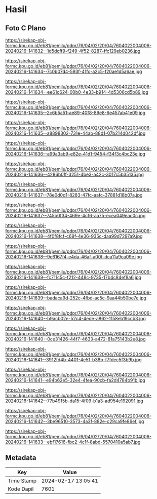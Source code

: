# Hasil

## Foto C Plano

https://sirekap-obj-formc.kpu.go.id/eb81/pemilu/pdpr/76/04/02/20/04/7604022004006-20240216-141632--1d5dcff9-f249-4f52-8287-ffc129eb0236.jpg

https://sirekap-obj-formc.kpu.go.id/eb81/pemilu/pdpr/76/04/02/20/04/7604022004006-20240216-141634--7c0b07d4-593f-41fc-a2c5-f20ae1d5a6ae.jpg

https://sirekap-obj-formc.kpu.go.id/eb81/pemilu/pdpr/76/04/02/20/04/7604022004006-20240216-141634--ee61c624-00b0-4e33-b914-4d5306cd5b89.jpg

https://sirekap-obj-formc.kpu.go.id/eb81/pemilu/pdpr/76/04/02/20/04/7604022004006-20240216-141635--2c6b5a51-ae89-40f8-89e8-6e457ab41e09.jpg

https://sirekap-obj-formc.kpu.go.id/eb81/pemilu/pdpr/76/04/02/20/04/7604022004006-20240216-141635--a8898302-731e-44ab-88d1-07b214d042df.jpg

https://sirekap-obj-formc.kpu.go.id/eb81/pemilu/pdpr/76/04/02/20/04/7604022004006-20240216-141636--a99a3ab9-e82e-41d1-9454-f34f3c4bc23e.jpg

https://sirekap-obj-formc.kpu.go.id/eb81/pemilu/pdpr/76/04/02/20/04/7604022004006-20240216-141636--4286b0ff-3251-4be3-a42c-3017c5b35135.jpg

https://sirekap-obj-formc.kpu.go.id/eb81/pemilu/pdpr/76/04/02/20/04/7604022004006-20240216-141637--78e0d0d1-8283-47fc-aafc-37881d18b07a.jpg

https://sirekap-obj-formc.kpu.go.id/eb81/pemilu/pdpr/76/04/02/20/04/7604022004006-20240216-141637--745b0f34-469e-4cf6-aa75-ecea049eac0c.jpg

https://sirekap-obj-formc.kpu.go.id/eb81/pemilu/pdpr/76/04/02/20/04/7604022004006-20240216-141638--4f0f8fcf-c69f-4e36-935c-daa99d7297a9.jpg

https://sirekap-obj-formc.kpu.go.id/eb81/pemilu/pdpr/76/04/02/20/04/7604022004006-20240216-141638--9e6167f4-e4da-46af-a00f-dca11a9ca09e.jpg

https://sirekap-obj-formc.kpu.go.id/eb81/pemilu/pdpr/76/04/02/20/04/7604022004006-20240216-141639--fc711c5c-f212-448c-9735-17b4c84ef8a6.jpg

https://sirekap-obj-formc.kpu.go.id/eb81/pemilu/pdpr/76/04/02/20/04/7604022004006-20240216-141639--badaca9d-252c-4fbd-ac5c-9aa44b50be7e.jpg

https://sirekap-obj-formc.kpu.go.id/eb81/pemilu/pdpr/76/04/02/20/04/7604022004006-20240216-141640--b9acb02e-52c4-4ede-a862-1158eb19ccb3.jpg

https://sirekap-obj-formc.kpu.go.id/eb81/pemilu/pdpr/76/04/02/20/04/7604022004006-20240216-141640--0ce31426-44f7-4633-a472-81a75143b2e8.jpg

https://sirekap-obj-formc.kpu.go.id/eb81/pemilu/pdpr/76/04/02/20/04/7604022004006-20240216-141641--3912fd4b-4401-4e51-b38b-f7fdec5f3b9b.jpg

https://sirekap-obj-formc.kpu.go.id/eb81/pemilu/pdpr/76/04/02/20/04/7604022004006-20240216-141641--e94b62e5-32e4-4fea-90cb-fa2d4784b91b.jpg

https://sirekap-obj-formc.kpu.go.id/eb81/pemilu/pdpr/76/04/02/20/04/7604022004006-20240216-141642--77b4915b-da15-4f09-b1a3-ad954e192091.jpg

https://sirekap-obj-formc.kpu.go.id/eb81/pemilu/pdpr/76/04/02/20/04/7604022004006-20240216-141642--3be96510-3573-4a3f-882e-c29ca9fe86ef.jpg

https://sirekap-obj-formc.kpu.go.id/eb81/pemilu/pdpr/76/04/02/20/04/7604022004006-20240216-141633--ebf17616-fbc2-4c1f-8abd-5570410a5ab7.jpg


## Metadata

| Key        | Value               |
| ---------- | ------------------- |
| Time Stamp | 2024-02-17 13:05:41 |
| Kode Dapil | 7601                |



